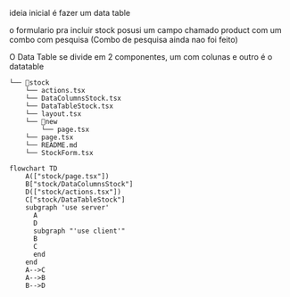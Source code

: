 ideia inicial é fazer um data table

o formulario pra incluir stock posusi um campo chamado product com um combo com pesquisa (Combo de pesquisa ainda nao foi feito)

O Data Table se divide em 2 componentes, um com colunas e outro é o datatable

```
└── 📁stock
    └── actions.tsx
    └── DataColumnsStock.tsx
    └── DataTableStock.tsx
    └── layout.tsx
    └── 📁new
        └── page.tsx
    └── page.tsx
    └── README.md
    └── StockForm.tsx
```

```mermaid
flowchart TD
    A(["stock/page.tsx"])
    B["stock/DataColumnsStock"]
    D(["stock/actions.tsx"])
    C["stock/DataTableStock"]
    subgraph 'use server'
      A
      D
      subgraph "'use client'"
      B
      C
      end
    end
    A-->C
    A-->B
    B-->D

```

